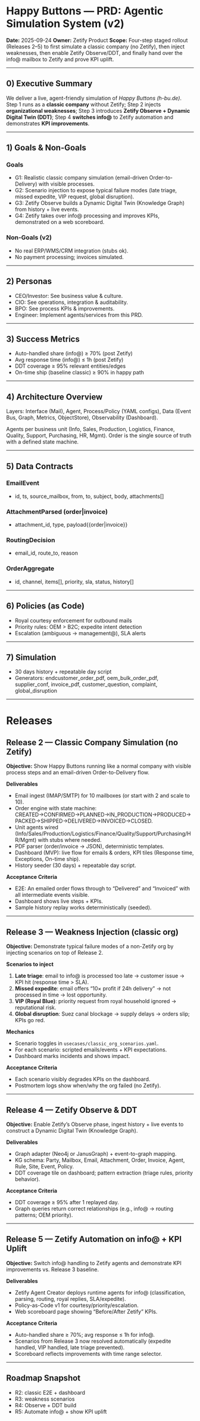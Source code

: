 # Happy Buttons — PRD: Agentic Simulation System (v2)

**Date:** 2025-09-24
**Owner:** Zetify Product
**Scope:** Four-step staged rollout (Releases 2–5) to first simulate a classic company (no Zetify), then inject weaknesses, then enable Zetify Observe/DDT, and finally hand over the info@ mailbox to Zetify and prove KPI uplift.

---

## 0) Executive Summary
We deliver a live, agent-friendly simulation of *Happy Buttons (h-bu.de)*. Step 1 runs as a **classic company** without Zetify; Step 2 injects **organizational weaknesses**; Step 3 introduces **Zetify Observe + Dynamic Digital Twin (DDT)**; Step 4 **switches info@** to Zetify automation and demonstrates **KPI improvements**.

---

## 1) Goals & Non-Goals
### Goals
- G1: Realistic classic company simulation (email-driven Order-to-Delivery) with visible processes.
- G2: Scenario injection to expose typical failure modes (late triage, missed expedite, VIP request, global disruption).
- G3: Zetify Observe builds a Dynamic Digital Twin (Knowledge Graph) from history + live events.
- G4: Zetify takes over info@ processing and improves KPIs, demonstrated on a web scoreboard.
### Non-Goals (v2)
- No real ERP/WMS/CRM integration (stubs ok).
- No payment processing; invoices simulated.

---

## 2) Personas
- CEO/Investor: See business value & culture.
- CIO: See operations, integration & auditability.
- BPO: See process KPIs & improvements.
- Engineer: Implement agents/services from this PRD.

---

## 3) Success Metrics
- Auto-handled share (info@) ≥ 70% (post Zetify)
- Avg response time (info@) ≤ 1h (post Zetify)
- DDT coverage ≥ 95% relevant entities/edges
- On-time ship (baseline classic) ≥ 90% in happy path

---

## 4) Architecture Overview
Layers: Interface (Mail), Agent, Process/Policy (YAML configs), Data (Event Bus, Graph, Metrics, ObjectStore), Observability (Dashboard).

Agents per business unit (Info, Sales, Production, Logistics, Finance, Quality, Support, Purchasing, HR, Mgmt). Order is the single source of truth with a defined state machine.

---

## 5) Data Contracts
### EmailEvent
- id, ts, source_mailbox, from, to, subject, body, attachments[]
### AttachmentParsed (order|invoice)
- attachment_id, type, payload{{order|invoice}}
### RoutingDecision
- email_id, route_to, reason
### OrderAggregate
- id, channel, items[], priority, sla, status, history[]

---

## 6) Policies (as Code)
- Royal courtesy enforcement for outbound mails
- Priority rules: OEM > B2C; expedite intent detection
- Escalation (ambiguous → management@), SLA alerts

---

## 7) Simulation
- 30 days history + repeatable day script
- Generators: endcustomer_order_pdf, oem_bulk_order_pdf, supplier_conf, invoice_pdf, customer_question, complaint, global_disruption

---

# Releases

## Release 2 — **Classic Company Simulation (no Zetify)**
**Objective:** Show Happy Buttons running like a normal company with visible process steps and an email-driven Order-to-Delivery flow.

**Deliverables**
- Email ingest (IMAP/SMTP) for 10 mailboxes (or start with 2 and scale to 10).
- Order engine with state machine: CREATED→CONFIRMED→PLANNED→IN_PRODUCTION→PRODUCED→PACKED→SHIPPED→DELIVERED→INVOICED→CLOSED.
- Unit agents wired (Info/Sales/Production/Logistics/Finance/Quality/Support/Purchasing/HR/Mgmt) with stubs where needed.
- PDF parser (order/invoice → JSON), deterministic templates.
- Dashboard (MVP): live flow for emails & orders, KPI tiles (Response time, Exceptions, On-time ship).
- History seeder (30 days) + repeatable day script.

**Acceptance Criteria**
- E2E: An emailed order flows through to “Delivered” and “Invoiced” with all intermediate events visible.
- Dashboard shows live steps + KPIs.
- Sample history replay works deterministically (seeded).

---

## Release 3 — **Weakness Injection (classic org)**
**Objective:** Demonstrate typical failure modes of a non-Zetify org by injecting scenarios on top of Release 2.

**Scenarios to inject**
1) **Late triage**: email to info@ is processed too late → customer issue → KPI hit (response time > SLA).
2) **Missed expedite**: email offers “10× profit if 24h delivery” → not processed in time → lost opportunity.
3) **VIP (Royal Blue)**: priority request from royal household ignored → reputational risk.
4) **Global disruption**: Suez canal blockage → supply delays → orders slip; KPIs go red.

**Mechanics**
- Scenario toggles in `usecases/classic_org_scenarios.yaml`.
- For each scenario: scripted emails/events + KPI expectations.
- Dashboard marks incidents and shows impact.

**Acceptance Criteria**
- Each scenario visibly degrades KPIs on the dashboard.
- Postmortem logs show when/why the org failed (no Zetify).

---

## Release 4 — **Zetify Observe & DDT**
**Objective:** Enable Zetify’s Observe phase, ingest history + live events to construct a Dynamic Digital Twin (Knowledge Graph).

**Deliverables**
- Graph adapter (Neo4j or JanusGraph) + event-to-graph mapping.
- KG schema: Party, Mailbox, Email, Attachment, Order, Invoice, Agent, Rule, Site, Event, Policy.
- DDT coverage tile on dashboard; pattern extraction (triage rules, priority behavior).

**Acceptance Criteria**
- DDT coverage ≥ 95% after 1 replayed day.
- Graph queries return correct relationships (e.g., info@ → routing patterns; OEM priority).

---

## Release 5 — **Zetify Automation on info@ + KPI Uplift**
**Objective:** Switch info@ handling to Zetify agents and demonstrate KPI improvements vs. Release 3 baseline.

**Deliverables**
- Zetify Agent Creator deploys runtime agents for info@ (classification, parsing, routing, royal replies, SLA/expedite).
- Policy-as-Code v1 for courtesy/priority/escalation.
- Web scoreboard page showing “Before/After Zetify” KPIs.

**Acceptance Criteria**
- Auto-handled share ≥ 70%; avg response ≤ 1h for info@.
- Scenarios from Release 3 now resolved automatically (expedite handled, VIP handled, late triage prevented).
- Scoreboard reflects improvements with time range selector.

---

## Roadmap Snapshot
- R2: classic E2E + dashboard
- R3: weakness scenarios
- R4: Observe + DDT build
- R5: Automate info@ + show KPI uplift
